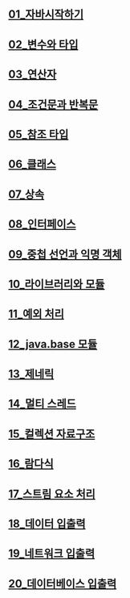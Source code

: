 ## [01_자바시작하기](https://github.com/TaskerJang/Java_study/blob/2c71a5a64867d5362411945f19db3139a8912f47/01_%EC%9E%90%EB%B0%94%EC%8B%9C%EC%9E%91%ED%95%98%EA%B8%B0.md) ##
## [02_변수와 타입](https://github.com/TaskerJang/Java_study/blob/2c71a5a64867d5362411945f19db3139a8912f47/02_%EB%B3%80%EC%88%98%EC%99%80%20%ED%83%80%EC%9E%85.md) ##
## [03_연산자](https://github.com/TaskerJang/Java_study/blob/2c71a5a64867d5362411945f19db3139a8912f47/03_%EC%97%B0%EC%82%B0%EC%9E%90.md) ##
## [04_조건문과 반복문](https://github.com/TaskerJang/Java_study/blob/2c71a5a64867d5362411945f19db3139a8912f47/04_%EC%A1%B0%EA%B1%B4%EB%AC%B8%EA%B3%BC%20%EB%B0%98%EB%B3%B5%EB%AC%B8.md) ##
## [05_참조 타입](https://github.com/TaskerJang/Java_study/blob/bcdf55689a729262d21122a424ff896954e4fa97/05_%EC%B0%B8%EC%A1%B0%20%ED%83%80%EC%9E%85.md) ##
## [06_클래스]() ##
## [07_상속]() ##
## [08_인터페이스]() ##
## [09_중첩 선언과 익명 객체]() ##
## [10_라이브러리와 모듈]() ##
## [11_예외 처리]() ##
## [12_java.base 모듈]() ##
## [13_제네릭]() ##
## [14_멀티 스레드]() ##
## [15_컬렉션 자료구조]() ##
## [16_람다식]() ##
## [17_스트림 요소 처리]() ##
## [18_데이터 입출력]() ##
## [19_네트워크 입출력]() ##
## [20_데이터베이스 입출력]() ##